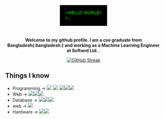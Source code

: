 <div align = "center" >
  <img alt="GIF" width='30%' src="https://github.com/Mrrobi/Mrrobi/blob/master/img/hello.gif" />
</div>


<div align = "center" > 
  <br>
  <br>
  <b> Welcome to my github profile. I am a cse graduate from  Bangladesh(:bangladesh:) and working as a Machine Learning Engineer at Softwrd Ltd. . </b>
    <br> 
  </div>
  
  <p align="center">
    <a href="https://git.io/streak-stats"><img src="https://github-readme-streak-stats.herokuapp.com?user=MdAbuZehadAntu&theme=transparent" alt="GitHub Streak" /></a>
</p>

## Things I know
* Programming -> <img src="https://img.icons8.com/color/48/000000/c-programming.png"/>&nbsp;<img src="https://img.icons8.com/color/48/000000/c-plus-plus-logo.png"/> <img src="https://img.icons8.com/color/48/000000/java-coffee-cup-logo.png"/><img src="https://img.icons8.com/color/48/000000/python.png"/><img src="https://img.icons8.com/fluent/48/000000/android-os.png"/>
* Web -> <img src="https://img.icons8.com/color/48/000000/html-5.png"/><img src="https://img.icons8.com/color/48/000000/css3.png"/><img src="https://img.icons8.com/officel/48/000000/php-logo.png"/>
* Database -> <img src="https://img.icons8.com/ios/50/000000/mysql-logo.png"/><img src="https://img.icons8.com/color/48/000000/mongodb.png"/><img src="https://img.icons8.com/color/48/000000/postgreesql.png"/>
* web -> <img src="https://img.icons8.com/color/48/000000/amazon-web-services.png"/>
* Hardware -> <img src="https://img.icons8.com/color/48/000000/arduino.png"/><img src="https://img.icons8.com/color/48/000000/raspberry-pi.png"/>
